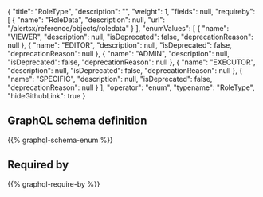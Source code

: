 {
  "title": "RoleType",
  "description": "",
  "weight": 1,
  "fields": null,
  "requireby": [
    {
      "name": "RoleData",
      "description": null,
      "url": "/alertsx/reference/objects/roledata"
    }
  ],
  "enumValues": [
    {
      "name": "VIEWER",
      "description": null,
      "isDeprecated": false,
      "deprecationReason": null
    },
    {
      "name": "EDITOR",
      "description": null,
      "isDeprecated": false,
      "deprecationReason": null
    },
    {
      "name": "ADMIN",
      "description": null,
      "isDeprecated": false,
      "deprecationReason": null
    },
    {
      "name": "EXECUTOR",
      "description": null,
      "isDeprecated": false,
      "deprecationReason": null
    },
    {
      "name": "SPECIFIC",
      "description": null,
      "isDeprecated": false,
      "deprecationReason": null
    }
  ],
  "operator": "enum",
  "typename": "RoleType",
  "hideGithubLink": true
}
## GraphQL schema definition

{{% graphql-schema-enum %}}

## Required by

{{% graphql-require-by %}}
